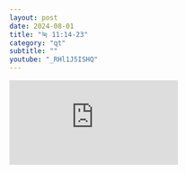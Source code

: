 ```yaml
---
layout: post
date: 2024-08-01
title: "눅 11:14-23"
category: "qt"
subtitle: ""
youtube: "_RHl1J5ISHQ"
---
```


<div class="youtube margin-large">
    <iframe src="https://www.youtube.com/embed/_RHl1J5ISHQ" title="YouTube video player" frameborder="0" allow="accelerometer; autoplay; clipboard-write; encrypted-media; gyroscope; picture-in-picture; web-share" allowfullscreen></iframe>
</div>

